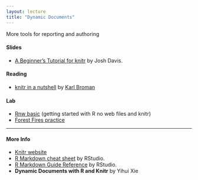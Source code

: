 ```yaml
---
layout: lecture
title: "Dynamic Documents"
---
```


<p class="message">
  More tools for reporting and authoring
</p>

<h4>
	<span class="fa fa-picture-o fa-lg main-list-item-icon"></span>
	Slides
</h4>

- [A Beginner’s Tutorial for knitr](http://joshldavis.com/2014/04/12/beginners-tutorial-for-knitr/) by Josh Davis.


<h4>
	<span class="fa fa-book fa-lg main-list-item-icon"></span>
	Reading
</h4>

- [knitr in a nutshell](http://kbroman.org/knitr_knutshell/) by [Karl Broman](http://kbroman.org/)


<h4>
	<span class="fa fa-flask fa-lg main-list-item-icon"></span>
	Lab
</h4>

- <a href="https://github.com/gastonstat/stat259/blob/gh-pages/tutorials/Rnw_basic" target="_blank">Rnw basic</a> (getting started with R no web files and knitr)
- <a href="https://github.com/gastonstat/forest_fires" target="_blank">Forest Fires practice</a>

------


<h4>
	<span class="fa fa-info-circle fa-lg main-list-item-icon"></span>
	More Info
</h4>

- [Knitr website](http://yihui.name/knitr/)
- [R Markdown cheat sheet](http://www.rstudio.com/wp-content/uploads/2015/02/rmarkdown-cheatsheet.pdf) by RStudio.
- [R Markdown Guide Reference](http://www.rstudio.com/wp-content/uploads/2015/03/rmarkdown-reference.pdf) by RStudio.
- __Dynamic Documents with R and Knitr__ by Yihui Xie

